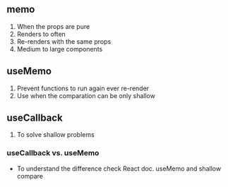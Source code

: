 ## memo

1. When the props are pure
2. Renders to often
3. Re-renders with the same props
4. Medium to large components

## useMemo

1. Prevent functions to run again ever re-render
2. Use when the comparation can be only shallow

## useCallback

1. To solve shallow problems

### useCallback vs. useMemo
- To understand the difference check React doc. useMemo and shallow compare